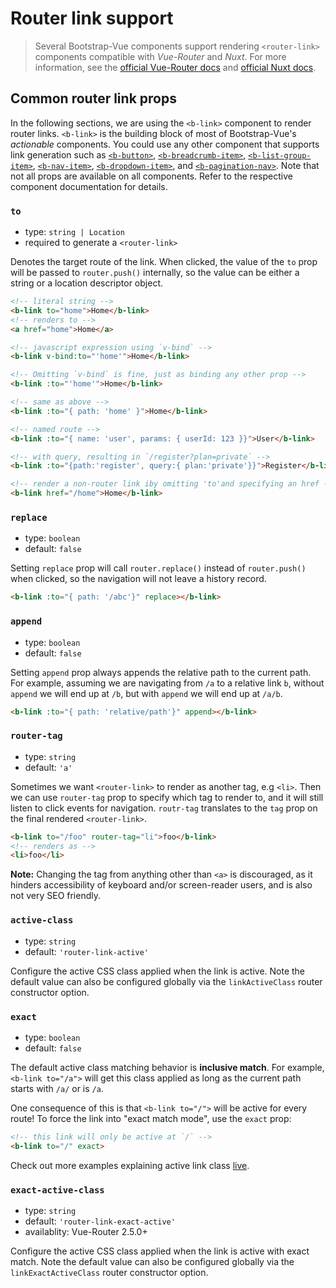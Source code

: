 # Router link support

> Several Bootstrap-Vue components support rendering `<router-link>` components compatible with
_Vue-Router_ and _Nuxt_. For more information, see the [official Vue-Router docs](https://router.vuejs.org/)
and [official Nuxt docs](https://nuxtjs.org/).


## Common router link props

In the following sections, we are using the `<b-link>` component to render router links.
`<b-link>` is the building block of most of Bootstrap-Vue's  _actionable_ components.
You could use any other component that supports link generation such as
[`<b-button>`](/docs/components/button), [`<b-breadcrumb-item>`](/docs/components/breadcrumb),
[`<b-list-group-item>`](/docs/components/list-group), [`<b-nav-item>`](/docs/components/nav),
[`<b-dropdown-item>`](/docs/components/dropdown), and [`<b-pagination-nav>`](/docs/components/pagination-nav).
Note that not all props are available on all components. Refer to the respective component
documentation for details.


### `to`

- type: `string | Location`
- required to generate a `<router-link>`

Denotes the target route of the link. When clicked, the value of the `to` prop will be passed to
`router.push()` internally, so the value can be either a string or a location descriptor object.

``` html
<!-- literal string -->
<b-link to="home">Home</b-link>
<!-- renders to -->
<a href="home">Home</a>

<!-- javascript expression using `v-bind` -->
<b-link v-bind:to="'home'">Home</b-link>

<!-- Omitting `v-bind` is fine, just as binding any other prop -->
<b-link :to="'home'">Home</b-link>

<!-- same as above -->
<b-link :to="{ path: 'home' }">Home</b-link>

<!-- named route -->
<b-link :to="{ name: 'user', params: { userId: 123 }}">User</b-link>

<!-- with query, resulting in `/register?plan=private` -->
<b-link :to="{path:'register', query:{ plan:'private'}}">Register</b-link>

<!-- render a non-router link iby omitting 'to'and specifying an href -->
<b-link href="/home">Home</b-link>
```


### `replace`

- type: `boolean`
- default: `false`

Setting `replace` prop will call `router.replace()` instead of `router.push()` when clicked,
so the navigation will not leave a history record.

``` html
<b-link :to="{ path: '/abc'}" replace></b-link>
```


### `append`

- type: `boolean`
- default: `false`

Setting `append` prop always appends the relative path to the current path. For example,
assuming we are navigating from `/a` to a relative link `b`, without `append` we will end 
up at `/b`, but with `append` we will end up at `/a/b`.

``` html
<b-link :to="{ path: 'relative/path'}" append></b-link>
```


### `router-tag`

- type: `string`
- default: `'a'`

Sometimes we want `<router-link>` to render as another tag, e.g `<li>`. Then we can use `router-tag`
prop to specify which tag to render to, and it will still listen to click events for navigation.
`routr-tag` translates to the `tag` prop on the final rendered `<router-link>`.

``` html
<b-link to="/foo" router-tag="li">foo</b-link>
<!-- renders as -->
<li>foo</li>
```

**Note:** Changing the tag from anything other than `<a>` is discouraged, as it hinders accessibility
of keyboard and/or screen-reader users, and is also not very SEO friendly.


### `active-class`

- type: `string`
- default: `'router-link-active'`

Configure the active CSS class applied when the link is active. Note the default value can also
be configured globally via the `linkActiveClass` router constructor option.

### `exact`

- type: `boolean`
- default: `false`

The default active class matching behavior is **inclusive match**. For example, `<b-link to="/a">`
will get this class applied as long as the current path starts with `/a/` or is `/a`.

One consequence of this is that `<b-link to="/">` will be active for every route! To force the
link into "exact match mode", use the `exact` prop:

``` html
<!-- this link will only be active at `/` -->
<b-link to="/" exact>
```

Check out more examples explaining active link class [live](https://jsfiddle.net/8xrk1n9f/).


### `exact-active-class`

- type: `string`
- default: `'router-link-exact-active'`
- availablity: Vue-Router 2.5.0+

Configure the active CSS class applied when the link is active with exact match. Note the
default value can also be configured globally via the `linkExactActiveClass` router constructor option.

